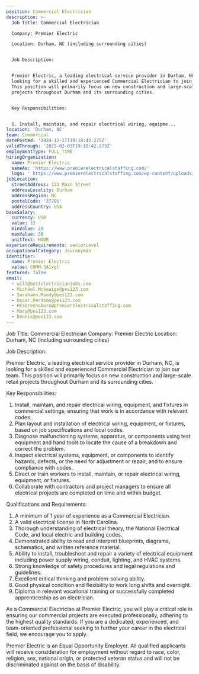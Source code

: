 ```yaml
---
position: Commercial Electrician
description: >-
  Job Title: Commercial Electrician

  Company: Premier Electric

  Location: Durham, NC (including surrounding cities)


  Job Description:


  Premier Electric, a leading electrical service provider in Durham, NC, is
  looking for a skilled and experienced Commercial Electrician to join our team.
  This position will primarily focus on new construction and large-scale retail
  projects throughout Durham and its surrounding cities.


  Key Responsibilities:


  1. Install, maintain, and repair electrical wiring, equipme...
location: 'Durham, NC'
team: Commercial
datePosted: '2024-12-27T19:18:42.275Z'
validThrough: '2025-02-03T19:18:42.275Z'
employmentType: FULL_TIME
hiringOrganization:
  name: Premier Electric
  sameAs: 'https://www.premierelectricalstaffing.com/'
  logo: ' https://www.premierelectricalstaffing.com/wp-content/uploads/2020/05/Premier-Electrical-Staffing-logo.png'
jobLocation:
  streetAddress: 123 Main Street
  addressLocality: Durham
  addressRegion: NC
  postalCode: '27701'
  addressCountry: USA
baseSalary:
  currency: USD
  value: 33
  minValue: 28
  maxValue: 38
  unitText: HOUR
experienceRequirements: seniorLevel
occupationalCategory: Journeyman
identifier:
  name: Premier Electric
  value: COMM-341xgl
featured: false
email:
  - will@bestelectricianjobs.com
  - Michael.Mckeaige@pes123.com
  - Sarahann.Moody@pes123.com
  - Oscar.Perdomo@pes123.com
  - PESGreensboro@premierelectricalstaffing.com
  - Mary@pes123.com
  - Dennis@pes123.com
---
```




Job Title: Commercial Electrician
Company: Premier Electric
Location: Durham, NC (including surrounding cities)

Job Description:

Premier Electric, a leading electrical service provider in Durham, NC, is looking for a skilled and experienced Commercial Electrician to join our team. This position will primarily focus on new construction and large-scale retail projects throughout Durham and its surrounding cities.

Key Responsibilities:

1. Install, maintain, and repair electrical wiring, equipment, and fixtures in commercial settings, ensuring that work is in accordance with relevant codes.
2. Plan layout and installation of electrical wiring, equipment, or fixtures, based on job specifications and local codes.
3. Diagnose malfunctioning systems, apparatus, or components using test equipment and hand tools to locate the cause of a breakdown and correct the problem.
4. Inspect electrical systems, equipment, or components to identify hazards, defects, or the need for adjustment or repair, and to ensure compliance with codes.
5. Direct or train workers to install, maintain, or repair electrical wiring, equipment, or fixtures.
6. Collaborate with contractors and project managers to ensure all electrical projects are completed on time and within budget.

Qualifications and Requirements:

1. A minimum of 1 year of experience as a Commercial Electrician.
2. A valid electrical license in North Carolina.
3. Thorough understanding of electrical theory, the National Electrical Code, and local electric and building codes.
4. Demonstrated ability to read and interpret blueprints, diagrams, schematics, and written reference material.
5. Ability to install, troubleshoot and repair a variety of electrical equipment including power supply wiring, conduit, lighting, and HVAC systems.
6. Strong knowledge of safety procedures and legal regulations and guidelines.
7. Excellent critical thinking and problem-solving ability.
8. Good physical condition and flexibility to work long shifts and overnight.
9. Diploma in relevant vocational training or successfully completed apprenticeship as an electrician.

As a Commercial Electrician at Premier Electric, you will play a critical role in ensuring our commercial projects are executed professionally, adhering to the highest quality standards. If you are a dedicated, experienced, and team-oriented professional seeking to further your career in the electrical field, we encourage you to apply.

Premier Electric is an Equal Opportunity Employer. All qualified applicants will receive consideration for employment without regard to race, color, religion, sex, national origin, or protected veteran status and will not be discriminated against on the basis of disability.
